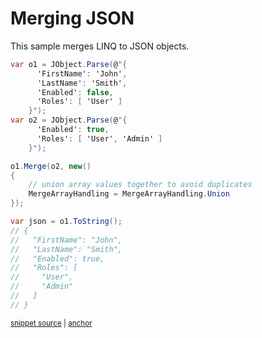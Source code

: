 # Merging JSON

This sample merges LINQ to JSON objects.

<!-- snippet: MergeJson -->
<a id='snippet-mergejson'></a>
```cs
var o1 = JObject.Parse(@"{
      'FirstName': 'John',
      'LastName': 'Smith',
      'Enabled': false,
      'Roles': [ 'User' ]
    }");
var o2 = JObject.Parse(@"{
      'Enabled': true,
      'Roles': [ 'User', 'Admin' ]
    }");

o1.Merge(o2, new()
{
    // union array values together to avoid duplicates
    MergeArrayHandling = MergeArrayHandling.Union
});

var json = o1.ToString();
// {
//   "FirstName": "John",
//   "LastName": "Smith",
//   "Enabled": true,
//   "Roles": [
//     "User",
//     "Admin"
//   ]
// }
```
<sup><a href='/src/Tests/Documentation/Samples/Linq/MergeJson.cs#L12-L40' title='Snippet source file'>snippet source</a> | <a href='#snippet-mergejson' title='Start of snippet'>anchor</a></sup>
<!-- endSnippet -->
